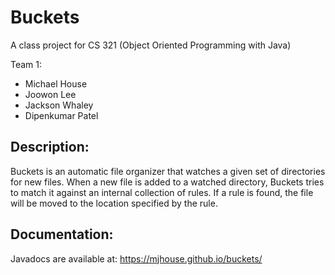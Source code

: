 # Buckets

A class project for CS 321 (Object Oriented Programming with Java)

Team 1:
* Michael House
* Joowon Lee
* Jackson Whaley
* Dipenkumar Patel

## Description:

Buckets is an automatic file organizer that watches a given set of directories
for new files. When a new file is added to a watched directory, Buckets tries
to match it against an internal collection of rules. If a rule is found, the file
will be moved to the location specified by the rule.

## Documentation:

Javadocs are available at: https://mjhouse.github.io/buckets/

